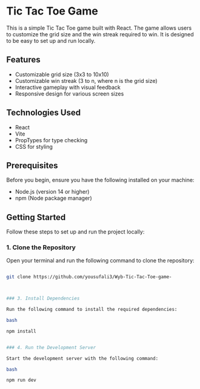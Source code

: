 # Tic Tac Toe Game

This is a simple Tic Tac Toe game built with React. The game allows users to customize the grid size and the win streak required to win. It is designed to be easy to set up and run locally.

## Features

- Customizable grid size (3x3 to 10x10)
- Customizable win streak (3 to n, where n is the grid size)
- Interactive gameplay with visual feedback
- Responsive design for various screen sizes

## Technologies Used

- React
- Vite
- PropTypes for type checking
- CSS for styling

## Prerequisites

Before you begin, ensure you have the following installed on your machine:

- Node.js (version 14 or higher)
- npm (Node package manager)

## Getting Started

Follow these steps to set up and run the project locally:

### 1. Clone the Repository

Open your terminal and run the following command to clone the repository:

```bash

git clone https://github.com/yousufali3/Wyb-Tic-Tac-Toe-game-



### 3. Install Dependencies

Run the following command to install the required dependencies:

bash

npm install


### 4. Run the Development Server

Start the development server with the following command:

bash

npm run dev
